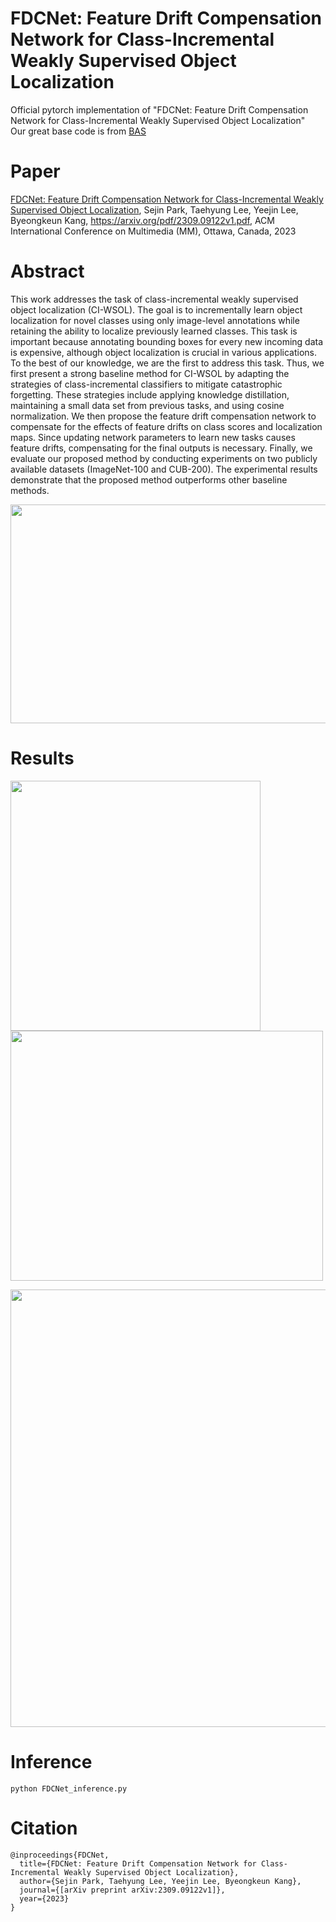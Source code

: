 # FDCNet: Feature Drift Compensation Network for Class-Incremental Weakly Supervised Object Localization
Official pytorch implementation of "FDCNet: Feature Drift Compensation Network for Class-Incremental Weakly Supervised Object Localization" \
Our great base code is from [BAS](https://github.com/wpy1999/BAS)

# Paper
[FDCNet: Feature Drift Compensation Network for Class-Incremental Weakly Supervised Object Localization](https://arxiv.org/pdf/2309.09122v1.pdf), Sejin Park, Taehyung Lee, Yeejin Lee, Byeongkeun Kang, https://arxiv.org/pdf/2309.09122v1.pdf, ACM International Conference on Multimedia (MM), Ottawa, Canada, 2023

# Abstract

This work addresses the task of class-incremental weakly supervised object localization (CI-WSOL). The goal is to incrementally learn object localization for novel classes using only image-level annotations while retaining the ability to localize previously learned classes. This task is important because annotating bounding boxes for every new incoming data is expensive, although object localization is crucial in various applications. To the best of our knowledge, we are the first to address this task. Thus, we first present a strong baseline method for CI-WSOL by adapting the strategies of class-incremental classifiers to mitigate catastrophic forgetting. These strategies include applying knowledge distillation, maintaining a small data set from previous tasks, and using cosine normalization. We then propose the feature drift compensation network to compensate for the effects of feature drifts on class scores and localization maps. Since updating network parameters to learn new tasks causes feature drifts, compensating for the final outputs is necessary. Finally, we evaluate our proposed method by conducting experiments on two publicly available datasets (ImageNet-100 and CUB-200). The experimental results demonstrate that the proposed method outperforms other baseline methods.

<p align="center"><img src="https://github.com/Vision-sejin/FDCNet/assets/117714660/acfe1b2d-173c-4d89-9073-ebb57a60de3c/ovv.png"width="700" height="350"/>
  
# Results

<div>
  <img src="https://github.com/Vision-sejin/FDCNet/assets/117714660/c6382aff-1e9e-4a51-9934-84f410768d0b/graph.png"width="400" height="400"/>
  <img src="https://github.com/Vision-sejin/FDCNet/assets/117714660/2e1397d8-64c2-4ab0-b864-f12a74d289ad/cam.png"width="500" height="400"/>
</div>
<p align="center"><img src="https://github.com/Vision-sejin/FDCNet/assets/117714660/1a6a6cdb-c98a-490e-abe3-3359e268391d/table.png"width="800" height="700"/>

  
# Inference

```
python FDCNet_inference.py
```

# Citation


```
@inproceedings{FDCNet,
  title={FDCNet: Feature Drift Compensation Network for Class-Incremental Weakly Supervised Object Localization},
  author={Sejin Park, Taehyung Lee, Yeejin Lee, Byeongkeun Kang},
  journal={[arXiv preprint arXiv:2309.09122v1]},
  year={2023}
}
